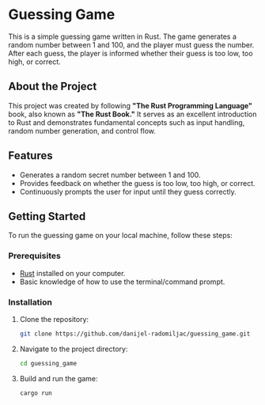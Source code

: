 # Guessing Game

This is a simple guessing game written in Rust. The game generates a random number between 1 and 100, and the player must guess the number. After each guess, the player is informed whether their guess is too low, too high, or correct.

## About the Project

This project was created by following **"The Rust Programming Language"** book, also known as **"The Rust Book."** It serves as an excellent introduction to Rust and demonstrates fundamental concepts such as input handling, random number generation, and control flow.

## Features

- Generates a random secret number between 1 and 100.
- Provides feedback on whether the guess is too low, too high, or correct.
- Continuously prompts the user for input until they guess correctly.

## Getting Started

To run the guessing game on your local machine, follow these steps:

### Prerequisites

- [Rust](https://www.rust-lang.org/tools/install) installed on your computer.
- Basic knowledge of how to use the terminal/command prompt.

### Installation

1. Clone the repository:

   ```bash
   git clone https://github.com/danijel-radomiljac/guessing_game.git

2. Navigate to the project directory:
   ```bash
   cd guessing_game

3. Build and run the game:
   ```bash
   cargo run

